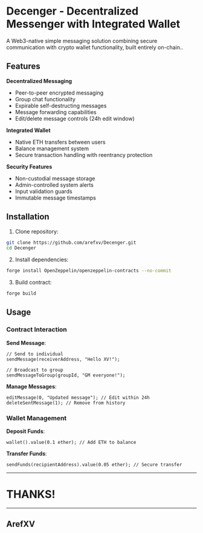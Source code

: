 # Decenger - Decentralized Messenger with Integrated Wallet

A Web3-native simple messaging solution combining secure communication with crypto wallet functionality, built entirely on-chain..

## Features

 **Decentralized Messaging**
- Peer-to-peer encrypted messaging
- Group chat functionality
- Expirable self-destructing messages
- Message forwarding capabilities
- Edit/delete message controls (24h edit window)

 **Integrated Wallet**
- Native ETH transfers between users
- Balance management system
- Secure transaction handling with reentrancy protection

 **Security Features**
- Non-custodial message storage
- Admin-controlled system alerts
- Input validation guards
- Immutable message timestamps

## Installation

1. Clone repository:
```bash
git clone https://github.com/arefxv/Decenger.git
cd Decenger
```

2. Install dependencies:

```bash
forge install OpenZeppelin/openzeppelin-contracts --no-commit
```

3. Build contract:

```bash
forge build
```

## Usage

### Contract Interaction

**Send Message**:

```solidity
// Send to individual
sendMessage(receiverAddress, "Hello XV!");

// Broadcast to group
sendMessageToGroup(groupId, "GM everyone!");
```

**Manage Messages**:

```solidity
editMessage(0, "Updated message"); // Edit within 24h
deleteSentMessage(1); // Remove from history
```

### Wallet Management

**Deposit Funds**:

```solidity
wallet().value(0.1 ether); // Add ETH to balance
```

**Transfer Funds**:

```solidity
sendFunds(recipientAddress).value(0.05 ether); // Secure transfer
```

---
# THANKS!

---
## ArefXV
